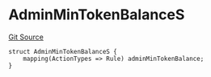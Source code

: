 # AdminMinTokenBalanceS
[Git Source](https://github.com/thrackle-io/tron/blob/4370cba4c6c86564c45ea5da17298f68b13753b5/src/client/token/handler/diamond/RuleStorage.sol)


```solidity
struct AdminMinTokenBalanceS {
    mapping(ActionTypes => Rule) adminMinTokenBalance;
}
```

